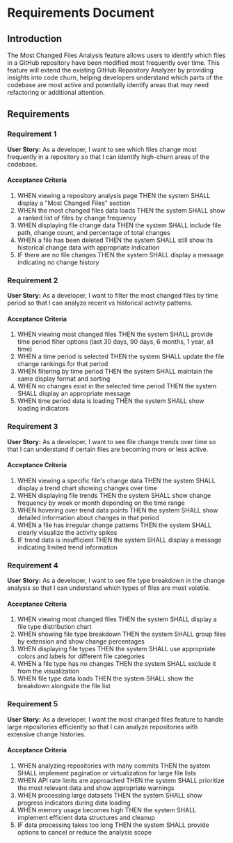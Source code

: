 # Requirements Document

## Introduction

The Most Changed Files Analysis feature allows users to identify which files in a GitHub repository have been modified most frequently over time. This feature will extend the existing GitHub Repository Analyzer by providing insights into code churn, helping developers understand which parts of the codebase are most active and potentially identify areas that may need refactoring or additional attention.

## Requirements

### Requirement 1

**User Story:** As a developer, I want to see which files change most frequently in a repository so that I can identify high-churn areas of the codebase.

#### Acceptance Criteria

1. WHEN viewing a repository analysis page THEN the system SHALL display a "Most Changed Files" section
2. WHEN the most changed files data loads THEN the system SHALL show a ranked list of files by change frequency
3. WHEN displaying file change data THEN the system SHALL include file path, change count, and percentage of total changes
4. WHEN a file has been deleted THEN the system SHALL still show its historical change data with appropriate indication
5. IF there are no file changes THEN the system SHALL display a message indicating no change history

### Requirement 2

**User Story:** As a developer, I want to filter the most changed files by time period so that I can analyze recent vs historical activity patterns.

#### Acceptance Criteria

1. WHEN viewing most changed files THEN the system SHALL provide time period filter options (last 30 days, 90 days, 6 months, 1 year, all time)
2. WHEN a time period is selected THEN the system SHALL update the file change rankings for that period
3. WHEN filtering by time period THEN the system SHALL maintain the same display format and sorting
4. WHEN no changes exist in the selected time period THEN the system SHALL display an appropriate message
5. WHEN time period data is loading THEN the system SHALL show loading indicators

### Requirement 3

**User Story:** As a developer, I want to see file change trends over time so that I can understand if certain files are becoming more or less active.

#### Acceptance Criteria

1. WHEN viewing a specific file's change data THEN the system SHALL display a trend chart showing changes over time
2. WHEN displaying file trends THEN the system SHALL show change frequency by week or month depending on the time range
3. WHEN hovering over trend data points THEN the system SHALL show detailed information about changes in that period
4. WHEN a file has irregular change patterns THEN the system SHALL clearly visualize the activity spikes
5. IF trend data is insufficient THEN the system SHALL display a message indicating limited trend information

### Requirement 4

**User Story:** As a developer, I want to see file type breakdown in the change analysis so that I can understand which types of files are most volatile.

#### Acceptance Criteria

1. WHEN viewing most changed files THEN the system SHALL display a file type distribution chart
2. WHEN showing file type breakdown THEN the system SHALL group files by extension and show change percentages
3. WHEN displaying file types THEN the system SHALL use appropriate colors and labels for different file categories
4. WHEN a file type has no changes THEN the system SHALL exclude it from the visualization
5. WHEN file type data loads THEN the system SHALL show the breakdown alongside the file list

### Requirement 5

**User Story:** As a developer, I want the most changed files feature to handle large repositories efficiently so that I can analyze repositories with extensive change histories.

#### Acceptance Criteria

1. WHEN analyzing repositories with many commits THEN the system SHALL implement pagination or virtualization for large file lists
2. WHEN API rate limits are approached THEN the system SHALL prioritize the most relevant data and show appropriate warnings
3. WHEN processing large datasets THEN the system SHALL show progress indicators during data loading
4. WHEN memory usage becomes high THEN the system SHALL implement efficient data structures and cleanup
5. IF data processing takes too long THEN the system SHALL provide options to cancel or reduce the analysis scope